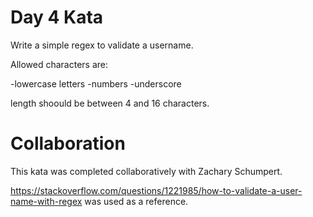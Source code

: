# Day 4 Kata

Write a simple regex to validate a username.

Allowed characters are:

-lowercase letters -numbers -underscore

length shoould be between 4 and 16 characters.

# Collaboration

This kata was completed collaboratively with Zachary Schumpert.

https://stackoverflow.com/questions/1221985/how-to-validate-a-user-name-with-regex was used as a reference.